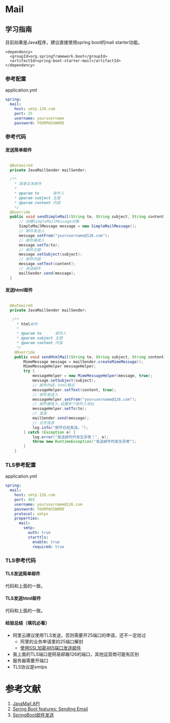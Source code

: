 # Mail

## 学习指南

目前如果是Java程序，建议直接使用spring boot的mail starter功能。

``` pom
<dependency>
  <groupId>org.springframework.boot</groupId>
  <artifactId>spring-boot-starter-mail</artifactId>
</dependency>
```

### 参考配置

application.yml

``` yml
spring:
  mail:
    host: smtp.126.com
    port: 25
    username: yourusername
    password: YOURPASSWORD
```

### 参考代码

#### 发送简单邮件

``` java

  @Autowired
  private JavaMailSender mailSender;

  /**
    * 简单文本邮件
    *
    * @param to      收件人
    * @param subject 主题
    * @param content 内容
    */
  @Override
  public void sendSimpleMail(String to, String subject, String content) {
      // 创建SimpleMailMessage对象
      SimpleMailMessage message = new SimpleMailMessage();
      // 邮件发送人
      message.setFrom("yourusername@126.com");
      // 邮件接收人
      message.setTo(to);
      // 邮件主题
      message.setSubject(subject);
      // 邮件内容
      message.setText(content);
      // 发送邮件
      mailSender.send(message);
  }
```

#### 发送html邮件

``` java

  @Autowired
  private JavaMailSender mailSender;

   /**
     * html邮件
     *
     * @param to      收件人
     * @param subject 主题
     * @param content 内容
     */
    @Override
    public void sendHtmlMail(String to, String subject, String content) {
        MimeMessage message = mailSender.createMimeMessage();
        MimeMessageHelper messageHelper;
        try {
            messageHelper = new MimeMessageHelper(message, true);
            message.setSubject(subject);
            // 邮件内容，html格式
            messageHelper.setText(content, true);
            // 邮件发送人
            messageHelper.setFrom("yourusername@126.com");
            // 邮件接收人,设置多个收件人地址
            messageHelper.setTo(to);
            // 发送
            mailSender.send(message);
            // 日志信息
            log.info("邮件已经发送。");
        } catch (Exception e) {
            log.error("发送邮件时发生异常！", e);
            throw new RuntimeException("发送邮件时发生异常");
        }
    }
```

### TLS参考配置

application.yml

``` yml
spring:
  mail:
    host: smtp.126.com
    port: 465
    username: yourusername@126.com
    password: YOURPASSWORD
    protocol: smtps
    properties:
      mail:
        smtp:
          auth: true
          starttls:
            enable: true
            required: true
```

### TLS参考代码

#### TLS发送简单邮件

代码和上面的一致。

#### TLS发送html邮件

代码和上面的一致。

#### 经验总结（填坑必看）

* 阿里云建议使用TLS发送，否则需要开25端口的申请，还不一定给过
  * 阿里的业务申请里的25端口解封
  * [使用SSL加密465端口发送邮件](https://help.aliyun.com/document_detail/60692.html)
* 我上面的TLS端口是网易邮箱126的端口，其他运营商可能有区别
* 服务器需要开端口
* TLS协议是smtps

# 参考文献

1. [JavaMail API](https://www.oracle.com/java/technologies/javamail.html)
2. [Spring Boot features: Sending Email](https://docs.spring.io/spring-boot/docs/2.0.3.RELEASE/reference/html/boot-features-email.html)
3. [SpringBoot邮件发送](https://blog.csdn.net/qq_43581790/article/details/124874862)
